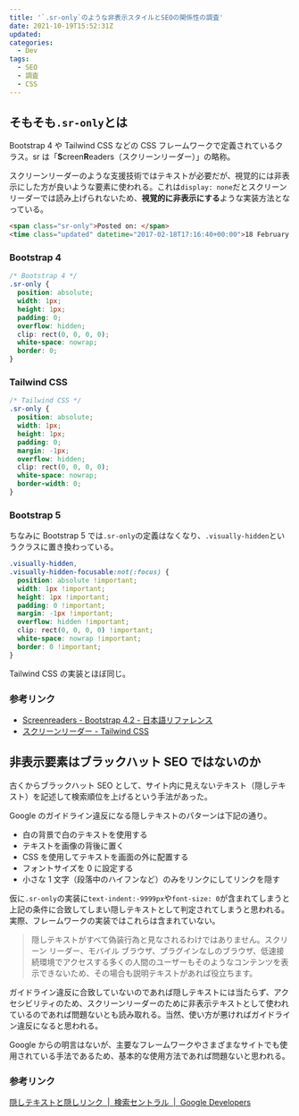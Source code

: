 ```yaml
---
title: '`.sr-only`のような非表示スタイルとSEOの関係性の調査'
date: 2021-10-19T15:52:31Z
updated:
categories:
  - Dev
tags:
  - SEO
  - 調査
  - CSS
---
```


## そもそも`.sr-only`とは

Bootstrap 4 や Tailwind CSS などの CSS フレームワークで定義されているクラス。sr は「**S**creen**R**eaders（スクリーンリーダー）」の略称。

スクリーンリーダーのような支援技術ではテキストが必要だが、視覚的には非表示にした方が良いような要素に使われる。これは`display: none`だとスクリーンリーダーでは読み上げられないため、**視覚的に非表示にする**ような実装方法となっている。

```html
<span class="sr-only">Posted on: </span>
<time class="updated" datetime="2017-02-18T17:16:40+00:00">18 February 2017</time>
```

### Bootstrap 4

```css
/* Bootstrap 4 */
.sr-only {
  position: absolute;
  width: 1px;
  height: 1px;
  padding: 0;
  overflow: hidden;
  clip: rect(0, 0, 0, 0);
  white-space: nowrap;
  border: 0;
}
```

### Tailwind CSS

```css
/* Tailwind CSS */
.sr-only {
  position: absolute;
  width: 1px;
  height: 1px;
  padding: 0;
  margin: -1px;
  overflow: hidden;
  clip: rect(0, 0, 0, 0);
  white-space: nowrap;
  border-width: 0;
}
```

### Bootstrap 5

ちなみに Bootstrap 5 では`.sr-only`の定義はなくなり、`.visually-hidden`というクラスに置き換わっている。

```css
.visually-hidden,
.visually-hidden-focusable:not(:focus) {
  position: absolute !important;
  width: 1px !important;
  height: 1px !important;
  padding: 0 !important;
  margin: -1px !important;
  overflow: hidden !important;
  clip: rect(0, 0, 0, 0) !important;
  white-space: nowrap !important;
  border: 0 !important;
}
```

Tailwind CSS の実装とほぼ同じ。

### 参考リンク

- [Screenreaders - Bootstrap 4.2 - 日本語リファレンス](https://getbootstrap.jp/docs/4.2/utilities/screenreaders/)
- [スクリーンリーダー - Tailwind CSS](https://tailwindcss.jp/docs/screen-readers)

## 非表示要素はブラックハット SEO ではないのか

古くからブラックハット SEO として、サイト内に見えないテキスト（隠しテキスト）を記述して検索順位を上げるという手法があった。

Google のガイドライン違反になる隠しテキストのパターンは下記の通り。

- 白の背景で白のテキストを使用する
- テキストを画像の背後に置く
- CSS を使用してテキストを画面の外に配置する
- フォントサイズを 0 に設定する
- 小さな 1 文字（段落中のハイフンなど）のみをリンクにしてリンクを隠す

仮に`.sr-only`の実装に`text-indent:-9999px`や`font-size: 0`が含まれてしまうと上記の条件に合致してしまい隠しテキストとして判定されてしまうと思われる。実際、フレームワークの実装ではこれらは含まれていない。

> 隠しテキストがすべて偽装行為と見なされるわけではありません。スクリーン リーダー、モバイル ブラウザ、プラグインなしのブラウザ、低速接続環境でアクセスする多くの人間のユーザーもそのようなコンテンツを表示できないため、その場合も説明テキストがあれば役立ちます。

ガイドライン違反に合致していないのであれば隠しテキストには当たらず、アクセシビリティのため、スクリーンリーダーのために非表示テキストとして使われているのであれば問題ないとも読み取れる。当然、使い方が悪ければガイドライン違反になると思われる。

Google からの明言はないが、主要なフレームワークやさまざまなサイトでも使用されている手法であるため、基本的な使用方法であれば問題ないと思われる。

### 参考リンク

[隠しテキストと隠しリンク  |  検索セントラル  |  Google Developers](https://developers.google.com/search/docs/advanced/guidelines/hidden-text-links)
